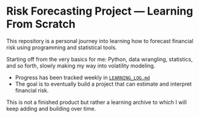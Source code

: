 # Risk Forecasting Project — Learning From Scratch

This repository is a personal journey into learning how to forecast financial risk using programming and statistical tools.

Starting off from the very basics for me: Python, data wrangling, statistics, and so forth, slowly making my way into volatility modeling.

- Progress has been tracked weekly in [`LEARNING_LOG.md`](./LEARNING_LOG.md)
- The goal is to eventually build a project that can estimate and interpret financial risk.

This is not a finished product but rather a learning archive to which I will keep adding and building over time.
